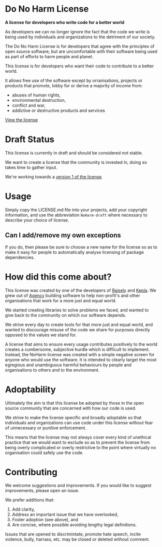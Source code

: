# Do No Harm License

**A license for developers who write code for a better world**

As developers we can no longer ignore the fact that the code we write is being used by individuals and organizations to the detriment of our society.

The Do No Harm License is for developers that agree with the principles of open source software, but are uncomfortable with their software being used as part of efforts to harm people and planet.

This license is for developers who want their code to contribute to a better world.

It allows free use of the software except by orranisations, projects or products that promote, lobby for or derive a majority of income from:

* abuses of human rights,
* environmental destruction,
* conflict and war,
* addictive or destructive products and services

[View the license](LICENSE.md)

# Draft Status
This license is currently in draft and should be considered not stable.

We want to create a license that the community is invested in, doing so takes time to gather input.

We're working towards a [version 1 of the license](https://github.com/raisely/NoHarm/milestone/1).

# Usage
Simply copy the LICENSE.md file into your projects, add your copyright information, and use the abbreviation `NoHarm-draft` where necessary to describe your choice of license.

## Can I add/remove my own exceptions
If you do, then please be sure to choose a new name for the license so as to make it easy for people to automatically analyse licensing of package dependencies.

# How did this come about?

This license was created by one of the developers of [Raisely](https://raisely.com) and [Kepla](https://kepla.com). We grew out of [Agency](https://agency.sc) building software to help non-profit's and other organisations that work for a more just and equal world.

We started creating libraries to solve problems we faced, and wanted to give back to the community on which our software depends.

We strive every day to create tools for that more just and equal world, and wanted to discourage misuse of the code we share for purposes directly opposed to the values we stand for.

A license that aims to ensure every usage contributes positively to the world creates a cumbersome, subjective hurdle which is difficult to implement. Instead, the NoHarm license was created with a simple negative screen for anyone who would use the software. It is intended to clearly target the most egregious and unambiguous harmful behaviours by people and organisations to others and to the environment.

# Adoptability

Ultimately the aim is that this license be adopted by those in the open source community that are concerned with how our code is used.

We strive to make the license specific and broadly adoptable so that individuals and organizations can use code under this license without fear of unnecessary or punitive enforcement.

This means that the license may not always cover every kind of unethical practice that we would want to exclude so as to prevent the license from being overly complicated or overly restrictive to the point where virtually no organisation could safely use the code.

# Contributing

We welcome suggestions and improvements.
If you would like to suggest improvements, please open an issue.

We prefer additions that:
1. Add clarity,
2. Address an important issue that we have overlooked,
3. Foster adoption (see above), and
4. Are concise, where possible avoiding lengthy legal definitions.

Issues that are opened to discrimintate, promote hate speech, incite violence, bully, harrass, etc. may be closed or deleted without comment.
